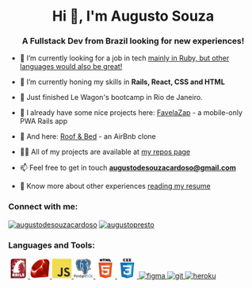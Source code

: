<h1 align="center">Hi 👋, I'm Augusto Souza</h1>
<h3 align="center">A Fullstack Dev from Brazil looking for new experiences!</h3>

- 🔭 I’m currently looking for a job in tech [mainly in Ruby, but other languages would also be great!](https://github.com/AugustoPresto?tab=repositories)

- 🌱 I’m currently honing my skills in **Rails, React, CSS and HTML**

- 🚒 Just finished Le Wagon's bootcamp in Rio de Janeiro.

- 👯 I already have some nice projects here: [FavelaZap](https://favelazap.herokuapp.com/) - a mobile-only PWA Rails app

- 🤝 And here: [Roof & Bed](http://roof-and-bed.herokuapp.com/) - an AirBnb clone

- 👨‍💻 All of my projects are available at [my repos page](https://github.com/AugustoPresto?tab=repositories)

- 📫 Feel free to get in touch **augustodesouzacardoso@gmail.com**

- 📄 Know more about other experiences [reading my resume](https://www.canva.com/design/DAEixEtYlZ4/N14BOGYS7YxPhNrqaT92KA/view?utm_content=DAEixEtYlZ4&utm_campaign=designshare&utm_medium=link&utm_source=publishsharelink)

<h3 align="left">Connect with me:</h3>
<p align="left">
<a href="https://linkedin.com/in/augustodesouzacardoso" target="blank"><img align="center" src="https://raw.githubusercontent.com/rahuldkjain/github-profile-readme-generator/master/src/images/icons/Social/linked-in-alt.svg" alt="augustodesouzacardoso" height="30" width="40" /></a>
<a href="https://stackoverflow.com/users/augustopresto" target="blank"><img align="center" src="https://raw.githubusercontent.com/rahuldkjain/github-profile-readme-generator/master/src/images/icons/Social/stack-overflow.svg" alt="augustopresto" height="30" width="40" /></a>
</p>

<h3 align="left">Languages and Tools:</h3>
<p align="left"> <a href="https://rubyonrails.org" target="_blank"> <img src="https://raw.githubusercontent.com/devicons/devicon/master/icons/rails/rails-original-wordmark.svg" alt="rails" width="40" height="40"/> </a> <a href="https://www.ruby-lang.org/en/" target="_blank"> <img src="https://raw.githubusercontent.com/devicons/devicon/master/icons/ruby/ruby-original.svg" alt="ruby" width="40" height="40"/> </a> <a href="https://developer.mozilla.org/en-US/docs/Web/JavaScript" target="_blank"> <img src="https://raw.githubusercontent.com/devicons/devicon/master/icons/javascript/javascript-original.svg" alt="javascript" width="40" height="40"/> </a> <a href="https://www.postgresql.org" target="_blank"> <img src="https://raw.githubusercontent.com/devicons/devicon/master/icons/postgresql/postgresql-original-wordmark.svg" alt="postgresql" width="40" height="40"/> </a> <a href="https://www.w3.org/html/" target="_blank"> <img src="https://raw.githubusercontent.com/devicons/devicon/master/icons/html5/html5-original-wordmark.svg" alt="html5" width="40" height="40"/> </a> <a href="https://www.w3schools.com/css/" target="_blank"> <img src="https://raw.githubusercontent.com/devicons/devicon/master/icons/css3/css3-original-wordmark.svg" alt="css3" width="40" height="40"/> </a> <a href="https://www.figma.com/" target="_blank"> <img src="https://www.vectorlogo.zone/logos/figma/figma-icon.svg" alt="figma" width="40" height="40"/> </a> <a href="https://git-scm.com/" target="_blank"> <img src="https://www.vectorlogo.zone/logos/git-scm/git-scm-icon.svg" alt="git" width="40" height="40"/> </a> <a href="https://heroku.com" target="_blank"> <img src="https://www.vectorlogo.zone/logos/heroku/heroku-icon.svg" alt="heroku" width="40" height="40"/> </a> </p>
